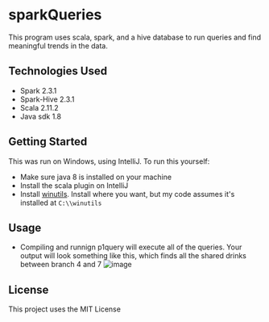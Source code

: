 # sparkQueries

This program uses scala, spark, and a hive database to run queries and find meaningful trends in the data. 

## Technologies Used
* Spark 2.3.1
* Spark-Hive 2.3.1
* Scala 2.11.2
* Java sdk 1.8

## Getting Started
This was run on Windows, using IntelliJ.
To run this yourself:
* Make sure java 8 is installed on your machine
* Install the scala plugin on IntelliJ
* Install [winutils](https://medium.com/big-data-engineering/how-to-install-apache-spark-2-x-in-your-pc-e2047246ffc3). Install where you want, but my code assumes it's installed at `C:\\winutils`

## Usage
* Compiling and runnign p1query will execute all of the queries. Your output will look something like this, which finds all the shared drinks between branch 4 and 7
![image](https://user-images.githubusercontent.com/58571104/130814834-ea8ad0f8-f2bd-4596-abb2-9be19d405f9b.png)

## License
This project uses the MIT License

